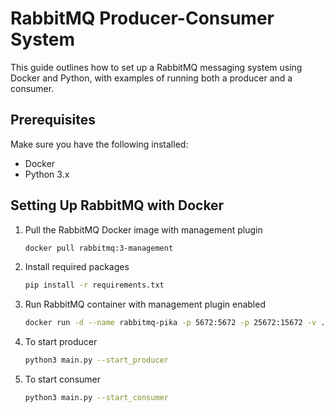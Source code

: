 # RabbitMQ Producer-Consumer System

This guide outlines how to set up a RabbitMQ messaging system using Docker and Python, with examples of running both a producer and a consumer.

## Prerequisites

Make sure you have the following installed:

- Docker
- Python 3.x

## Setting Up RabbitMQ with Docker

1. Pull the RabbitMQ Docker image with management plugin

   ```bash
   docker pull rabbitmq:3-management

2. Install required packages

   ```bash
   pip install -r requirements.txt


3. Run RabbitMQ container with management plugin enabled

   ```bash
   docker run -d --name rabbitmq-pika -p 5672:5672 -p 25672:15672 -v ./build/rabbitmq.conf:/etc/rabbitmq/rabbitmq.conf rabbitmq:3-management

4. To start producer

   ```bash
   python3 main.py --start_producer

5. To start consumer

   ```bash
   python3 main.py --start_consumer

